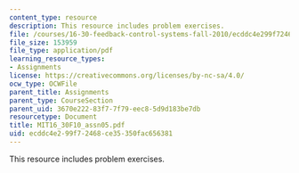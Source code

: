```yaml
---
content_type: resource
description: This resource includes problem exercises.
file: /courses/16-30-feedback-control-systems-fall-2010/ecddc4e299f72468ce35350fac656381_MIT16_30F10_assn05.pdf
file_size: 153959
file_type: application/pdf
learning_resource_types:
- Assignments
license: https://creativecommons.org/licenses/by-nc-sa/4.0/
ocw_type: OCWFile
parent_title: Assignments
parent_type: CourseSection
parent_uid: 3670e222-83f7-7f79-eec8-5d9d183be7db
resourcetype: Document
title: MIT16_30F10_assn05.pdf
uid: ecddc4e2-99f7-2468-ce35-350fac656381
---
```

This resource includes problem exercises.